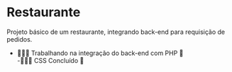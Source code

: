 # Restaurante 
 Projeto básico de um restaurante, integrando back-end para requisição de pedidos.


- 👨🏻‍💻 Trabalhando na integração do back-end com PHP 🐘<br>
-👨🏻‍🎨 CSS Concluído 🎨
